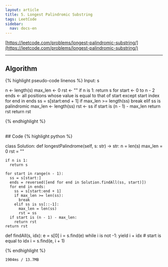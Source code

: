 ```yaml
---
layout: article
title: 5. Longest Palindromic Substring
tags: LeetCode
sidebar:
  nav: docs-en
---
```


[https://leetcode.com/problems/longest-palindromic-substring/](https://leetcode.com/problems/longest-palindromic-substring/)

<!--more-->

---

## Algorithm
{% highlight pseudo-code linenos %}
Input: s

n ← length(s)
max_len ← 0
rst ← ""
if n is 1:
  return s
for start ← 0 to n - 2
  ends ← all positions whose value is equal to that of start except start index
  for end in ends
    ss = s[start:end + 1]
    if max_len >= length(ss)
      break
    elif ss is palindromic
      max_len ← length(ss)
      rst ← ss
  if start is (n - 1) - max_len
    return rst
return rst

{% endhighlight %}

<br>
## Code
{% highlight python %}

class Solution:
  def longestPalindrome(self, s: str) -> str:
    n = len(s)
    max_len = 0
    rst = ""

    if n is 1:
      return s

    for start in range(n - 1):
      ss = s[start:]
      ends = reversed([end for end in Solution.findAll(ss, start)])
      for end in ends:
        ss = s[start:end + 1]
        if max_len >= len(ss):
          break
        elif ss is ss[::-1]:
          max_len = len(ss)
          rst = ss
      if start is (n - 1) - max_len:
        return rst
    return rst

  def findAll(s, idx):
    e = s[0]
    i = s.find(e)
    while i is not -1:
      yield i + idx  # start is equal to idx
      i = s.find(e, i + 1)

{% endhighlight %}

    1904ms / 13.7MB
